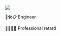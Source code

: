 ![](https://user-images.githubusercontent.com/95674753/146120528-13978926-64a6-41ef-b258-9e6168d1d865.png)

👨🛠📋 Engineer

🧑‍⚖️‍📝🤪 Professional retard


<!--
**libevm/libevm** is a ✨ _special_ ✨ repository because its `README.md` (this file) appears on your GitHub profile.

Here are some ideas to get you started:

- 🔭 I’m currently working on ...
- 🌱 I’m currently learning ...
- 👯 I’m looking to collaborate on ...
- 🤔 I’m looking for help with ...
- 💬 Ask me about ...
- 📫 How to reach me: ...
- 😄 Pronouns: ...
- ⚡ Fun fact: ...
-->

